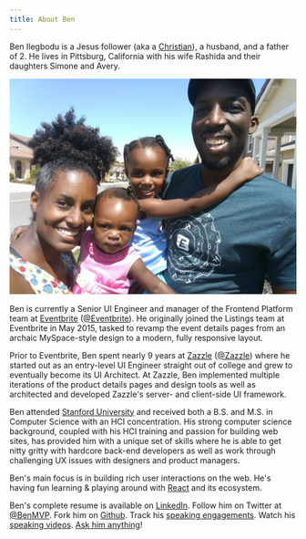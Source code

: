 ```yaml
---
title: About Ben
---
```


Ben Ilegbodu is a Jesus follower (aka a [Christian](http://www.aweandreverence.com/gospel/what-is-the-gospel/248)), a husband, and a father of 2. He lives in Pittsburg, California with his wife Rashida and their daughters Simone and Avery.

![Ilegbodu Family](./family-house-selfie.jpg)

Ben is currently a Senior UI Engineer and manager of the Frontend Platform team at [Eventbrite](https://www.eventbrite.com/) ([@Eventbrite](https://twitter.com/eventbrite)). He originally joined the Listings team at Eventbrite in May 2015, tasked to revamp the event details pages from an archaic MySpace-style design to a modern, fully responsive layout.

Prior to Eventbrite, Ben spent nearly 9 years at [Zazzle](http://www.zazzle.com) ([@Zazzle](https://twitter.com/zazzle)) where he started out as an entry-level UI Engineer straight out of college and grew to eventually become its UI Architect. At Zazzle, Ben implemented multiple iterations of the product details pages and design tools as well as architected and developed Zazzle's server- and client-side UI framework.

Ben attended [Stanford University]([@Stanford(http://twitter.com/stanford)]) and received both a B.S. and M.S. in Computer Science with an HCI concentration. His strong computer science background, coupled with his HCI training and passion for building web sites, has provided him with a unique set of skills where he is able to get nitty gritty with hardcore back-end developers as well as work through challenging UX issues with designers and product managers.

Ben's main focus is in building rich user interactions on the web. He's having fun learning & playing around with [React](https://facebook.github.io/react/) and its ecosystem.

Ben's complete resume is available on [LinkedIn](https://www.linkedin.com/in/benmvp). Follow him on Twitter at [@BenMVP](http://twitter.com/benmvp). Fork him on [Github](https://github.com/benmvp). Track his [speaking engagements](/speaking-engagements). Watch his [speaking videos](/speaking-videos). [Ask him anything](/ama)!
